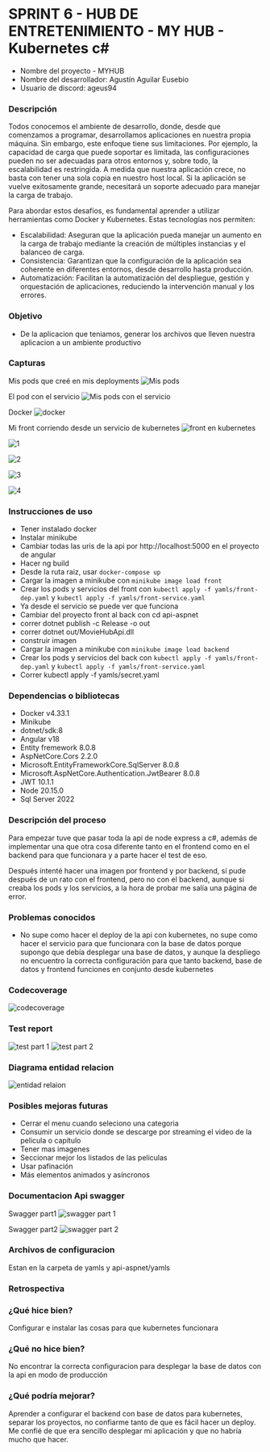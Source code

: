 # SPRINT 6 - HUB DE ENTRETENIMIENTO - MY HUB - Kubernetes c#

* Nombre del proyecto - MYHUB
* Nombre del desarrollador: Agustín Aguilar Eusebio
* Usuario de discord: ageus94


### Descripción
Todos conocemos el ambiente de desarrollo, donde, desde que comenzamos a programar, desarrollamos aplicaciones en nuestra propia máquina. Sin embargo, este enfoque tiene sus limitaciones. Por ejemplo, la capacidad de carga que puede soportar es limitada, las configuraciones pueden no ser adecuadas para otros entornos y, sobre todo, la escalabilidad es restringida. A medida que nuestra aplicación crece, no basta con tener una sola copia en nuestro host local. Si la aplicación se vuelve exitosamente grande, necesitará un soporte adecuado para manejar la carga de trabajo.

Para abordar estos desafíos, es fundamental aprender a utilizar herramientas como Docker y Kubernetes. Estas tecnologías nos permiten:

- Escalabilidad: Aseguran que la aplicación pueda manejar un aumento en la carga de trabajo mediante la creación de múltiples instancias y el balanceo de carga.
- Consistencia: Garantizan que la configuración de la aplicación sea coherente en diferentes entornos, desde desarrollo hasta producción.
- Automatización: Facilitan la automatización del despliegue, gestión y orquestación de aplicaciones, reduciendo la intervención manual y los errores.

### Objetivo
- De la aplicacion que teniamos, generar los archivos que lleven nuestra aplicacion a un ambiente productivo

### Capturas
Mis pods que creé en mis deployments
![Mis pods](capturas/mypods.PNG)

El pod con el servicio
![Mis pods con el servicio](capturas/kubernetes-front-pod-and-service.PNG)

Docker
![docker](capturas/docker.PNG)

Mi front corriendo desde un servicio de kubernetes
![front en kubernetes](capturas/kubernetes-front-browser.PNG)

![1](capturas/1.JPG)

![2](capturas/2.JPG)

![3](capturas/3.JPG)

![4](capturas/4.JPG)

### Instrucciones de uso
- Tener instalado docker
- Instalar minikube
- Cambiar todas las uris de la api por http://localhost:5000 en el proyecto de angular
- Hacer ng build
- Desde la ruta raiz, usar `docker-compose up`
- Cargar la imagen a minikube con `minikube image load front`
- Crear los pods y servicios del front con `kubectl apply -f yamls/front-dep.yaml` y  `kubectl apply -f yamls/front-service.yaml`
- Ya desde el servicio se puede ver que funciona
- Cambiar del proyecto front al back con cd api-aspnet
- correr dotnet publish -c Release -o out
- correr dotnet out/MovieHubApi.dll
- construir imagen
- Cargar la imagen a minikube con `minikube image load backend`
- Crear los pods y servicios del back con `kubectl apply -f yamls/front-dep.yaml` y  `kubectl apply -f yamls/front-service.yaml`
- Correr kubectl apply -f yamls/secret.yaml


### Dependencias o bibliotecas
- Docker v4.33.1
- Minikube 
- dotnet/sdk:8
- Angular v18
- Entity fremework 8.0.8
- AspNetCore.Cors 2.2.0
- Microsoft.EntityFrameworkCore.SqlServer 8.0.8
- Microsoft.AspNetCore.Authentication.JwtBearer 8.0.8
- JWT 10.1.1
- Node 20.15.0
- Sql Server 2022

### Descripción del proceso
Para empezar tuve que pasar toda la api de node express a c#, además de implementar una que otra cosa diferente tanto en el frontend como en el backend para que funcionara y a parte hacer el test de eso.

Después intenté hacer una imagen por frontend y por backend, sí pude después de un rato con el frontend, pero no con el backend, aunque si creaba los pods y los servicios, a la hora de probar me salía una página de error.


### Problemas conocidos
- No supe como hacer el deploy de la api con kubernetes, no supe como hacer el servicio para que funcionara con la base de datos porque supongo que debía desplegar una base de datos, y aunque la despliego no encuentro la correcta configuración para que tanto backend, base de datos y frontend funciones en conjunto desde kubernetes


### Codecoverage
![codecoverage](capturas/codecoverage.JPG)

### Test report
![test part 1](capturas/test1.PNG)
![test part 2](capturas/test2.PNG)

### Diagrama entidad relacion
![entidad relaion](capturas/diagrama.png)


### Posibles mejoras futuras
- Cerrar el menu cuando seleciono una categoria
- Consumir un servicio donde se descarge por streaming el video de la pelicula o capítulo
- Tener mas imagenes
- Seccionar mejor los listados de las peliculas
- Usar pafinación
- Más elementos animados y asíncronos

### Documentacion Api swagger
Swagger part1
![swagger part 1](capturas/swagger1.PNG)

Swagger part2
![swagger part 2](capturas/swagger2.PNG)

### Archivos de configuracion
Estan en la carpeta de yamls y api-aspnet/yamls

### Retrospectiva
### ¿Qué hice bien?
Configurar e instalar las cosas para que kubernetes funcionara

### ¿Qué no hice bien?
No encontrar la correcta configuracion para desplegar la base de datos con la api en modo de producción

### ¿Qué podría mejorar?
Aprender a configurar el backend con base de datos para kubernetes, separar los proyectos, no confiarme tanto de que es fácil hacer un deploy.
Me confié de que era sencillo desplegar mi aplicación y que no habría mucho que hacer.
